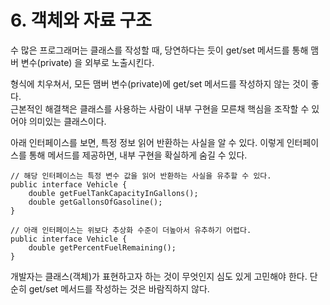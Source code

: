 # 6. 객체와 자료 구조

수 많은 프로그래머는 클래스를 작성할 때, 당연하다는 듯이 get/set 메서드를 통해 맴버 변수\(private\) 을 외부로 노출시킨다.

형식에 치우쳐서, 모든 맴버 변수\(private\)에 get/set 메서드를 작성하지 않는 것이 좋다.  
근본적인 해결책은 클래스를 사용하는 사람이 내부 구현을 모른채 핵심을 조작할 수 있어야 의미있는 클래스이다.

아래 인터페이스를 보면, 특정 정보 읽어 반환하는 사실을 알 수 있다. 이렇게 인터페이스를 통해 메서드를 제공하면, 내부 구현을 확실하게 숨길 수 있다.

```text
// 해당 인터페이스는 특정 변수 값을 읽어 반환하는 사실을 유추할 수 있다.
public interface Vehicle {
    double getFuelTankCapacityInGallons();
    double getGallonsOfGasoline();
}
   
// 아래 인터페이스는 위보다 추상화 수준이 더높아서 유추하기 어렵다.
public interface Vehicle {
    double getPercentFuelRemaining();
}
```

개발자는 클래스\(객체\)가 표현하고자 하는 것이 무엇인지 심도 있게 고민해야 한다. 단순히 get/set 메서드를 작성하는 것은 바람직하지 않다.



